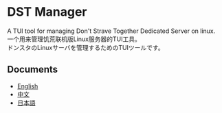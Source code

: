 # DST Manager

A TUI tool for managing Don't Strave Together Dedicated Server on linux.  
一个用来管理饥荒联机版Linux服务器的TUI工具。  
ドンスタのLinuxサーバを管理するためのTUIツールです。

## Documents

- [English](./_docs/README_en.md)
- [中文](./_docs/README_zh.md)
- [日本語](./_docs/README_ja.md)
